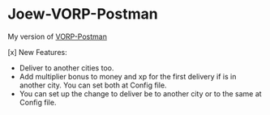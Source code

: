 # Joew-VORP-Postman
My version of [VORP-Postman](https://github.com/VORPCORE/VORP-PostMan)

[x] New Features:
- Deliver to another cities too.
- Add multiplier bonus to money and xp for the first delivery if is in another city. You can set both at Config file.
- You can set up the change to deliver be to another city or to the same at Config file.
